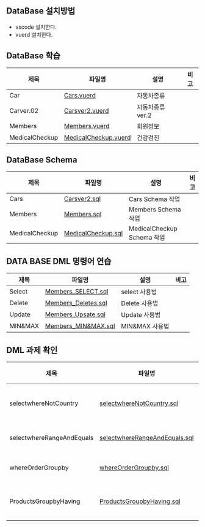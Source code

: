 ## DataBase 설치방법
- vscode 설치한다.
- vuerd 설치한다.

## DataBase 학습
|제목|파일명|설명|비고|
|---|---|---|---|
|Car|[Cars.vuerd](./Cars.vuerd)|자동차종류||
|Carver.02|[Carsver2.vuerd](./Carsver2.vuerd)|자동차종류 ver.2||
|Members|[Members.vuerd](./Members.vuerd)|회원정보||
|MedicalCheckup|[MedicalCheckup.vuerd](./MedicalCheckup.vuerd)|건강검진||

## DataBase Schema
|제목|파일명|설명|비고|
|---|---|---|---|
|Cars|[Carsver2.sql](./SQL/Carsver2.sql)|Cars Schema 작업||
|Members|[Members.sql](./SQL/Members.sql)|Members Schema 작업||
|MedicalCheckup|[MedicalCheckup.sql](./SQL/MEDICALCHECKUP.sql)|MedicalCheckup Schema 작업||


## DATA BASE DML 명령어 연습
|제목|파일명|설명|비고|
|---|---|---|---|
|Select|[Members_SELECT.sql](./MEMBERS/Members_SELECT.sql)|select 사용법||
|Delete|[Members_Deletes.sql](./MEMBERS/Memers_Deletes.sql)|Delete 사용법||
|Update|[Members_Upsate.sql](./MEMBERS/Memers_Update.sql)|Update 사용법||
|MIN&MAX|[Members_MIN&MAX.sql](./MEMBERS/Memers_MIN%26MAX.sql)|MIN&MAX 사용법||


## DML 과제 확인
|제목|파일명|설명|비고|
|---|---|---|---|
|selectwhereNotCountry|[selectwhereNotCountry.sql](./SQLS/selectwhereNotCountry.sql)| 해당하는 나라 이름 제외한 결과값 확인||
|selectwhereRangeAndEquals|[selectwhereRangeAndEquals.sql](./SQLS/selectwhereRangeAndEquals.sql)|범위내에 있는 조건 값을 확인||
|whereOrderGroupby|[whereOrderGroupby.sql](./SQLS/whereOrderGroupby.sql)| 7,9번 직원의 주문갯수 확인 ||
|ProductsGroupbyHaving|[ProductsGroupbyHaving.sql](./SQLS/ProductsGroupbyHaving.sql)|10개 이상을 가진 CategoryID 확인||